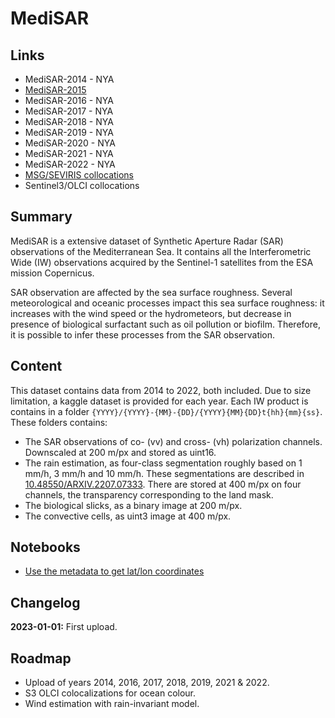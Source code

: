 # MediSAR

## Links

- MediSAR-2014 - NYA
- [MediSAR-2015](www.kaggle.com/rignak/medisar2015)
- MediSAR-2016 - NYA
- MediSAR-2017 - NYA
- MediSAR-2018 - NYA
- MediSAR-2019 - NYA
- MediSAR-2020 - NYA
- MediSAR-2021 - NYA
- MediSAR-2022 - NYA
- [MSG/SEVIRIS collocations](https://www.kaggle.com/datasets/rignak/medisar-seviri)
- Sentinel3/OLCI collocations

## Summary

MediSAR is a extensive dataset of Synthetic Aperture Radar (SAR) observations of the Mediterranean Sea. It contains all the Interferometric Wide (IW) observations acquired by the Sentinel-1 satellites from the ESA mission Copernicus.

SAR observation are affected by the sea surface roughness. Several meteorological and oceanic processes impact this sea surface roughness: it increases with the wind speed or the hydrometeors, but decrease in presence of biological surfactant such as oil pollution or biofilm. Therefore, it is possible to infer these processes from the SAR observation.

## Content

This dataset contains data from 2014 to 2022, both included. Due to size limitation, a kaggle dataset is provided for each year. Each IW product is contains in a folder `{YYYY}/{YYYY}-{MM}-{DD}/{YYYY}{MM}{DD}t{hh}{mm}{ss}`. These folders contains:

- The SAR observations of co- (vv) and cross- (vh) polarization channels. Downscaled at 200 m/px and stored as uint16.
- The rain estimation, as four-class segmentation roughly based on 1 mm/h, 3 mm/h and 10 mm/h. These segmentations are described in [10.48550/ARXIV.2207.07333](https://arxiv.org/abs/2207.07333). There are stored at 400 m/px on four channels, the transparency corresponding to the land mask.
- The biological slicks, as a binary image at 200 m/px.
- The convective cells, as uint3 image at 400 m/px.

## Notebooks

- [Use the metadata to get lat/lon coordinates](notebooks/use_metadata.ipynb)

## Changelog

**2023-01-01:** First upload. 

## Roadmap

- Upload of years 2014, 2016, 2017, 2018, 2019, 2021 & 2022.
- S3 OLCI colocalizations for ocean colour.
- Wind estimation with rain-invariant model.

